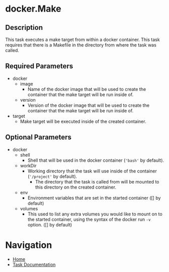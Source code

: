 # docker.Make

## Description
This task executes a make target from within a docker container. This task requires that there is a Makefile in the directory from where the task was called.

## Required Parameters

* docker
  * image
    * Name of the docker image that will be used to create the container that the make target will be run inside of.
  * version
    * Version of the docker image that will be used to create the container that the make target will be run inside of.
* target
  * Make target will be executed inside of the created container.

## Optional Parameters
* docker
  * shell
    * Shell that will be used in the docker container (`'bash'` by default).
  * workDir
    * Working directory that the task will use inside of the container (`'/project'` by default).
      * The directory that the task is called from will be mounted to this directory on the created container.
  * env
    * Environment variables that are set in the started container ([] by default)
  * volumes
    * This used to list any extra volumes you would like to mount on to the started container, using the syntax of the docker run `-v` option. ([] by default)
# Navigation
* [Home](../../README.md)
* [Task Documentation](README.md)
